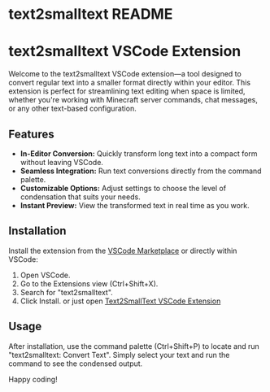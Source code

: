 # text2smalltext README

# text2smalltext VSCode Extension

Welcome to the text2smalltext VSCode extension—a tool designed to convert regular text into a smaller format directly within your editor. This extension is perfect for streamlining text editing when space is limited, whether you're working with Minecraft server commands, chat messages, or any other text-based configuration.

## Features

- **In-Editor Conversion:** Quickly transform long text into a compact form without leaving VSCode.
- **Seamless Integration:** Run text conversions directly from the command palette.
- **Customizable Options:** Adjust settings to choose the level of condensation that suits your needs.
- **Instant Preview:** View the transformed text in real time as you work.

## Installation

Install the extension from the [VSCode Marketplace](https://marketplace.visualstudio.com) or directly within VSCode:

1. Open VSCode.
2. Go to the Extensions view (Ctrl+Shift+X).
3. Search for "text2smalltext".
4. Click Install.
or just open [Text2SmallText VSCode Extension](https://marketplace.visualstudio.com/items?itemName=itscactusdev.text2smalltext)

## Usage

After installation, use the command palette (Ctrl+Shift+P) to locate and run "text2smalltext: Convert Text". Simply select your text and run the command to see the condensed output.

Happy coding!
